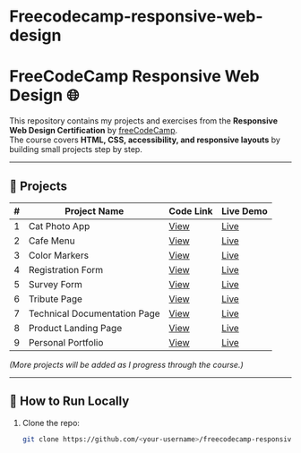 # Freecodecamp-responsive-web-design
# FreeCodeCamp Responsive Web Design 🌐

This repository contains my projects and exercises from the **Responsive Web Design Certification** by [freeCodeCamp](https://www.freecodecamp.org/).  
The course covers **HTML, CSS, accessibility, and responsive layouts** by building small projects step by step.

---

## 📂 Projects

| #  | Project Name          | Code Link | Live Demo |
|----|-----------------------|-----------|-----------|
| 1  | Cat Photo App         | [View](./01-cat-photo-app) | [Live](#) |
| 2  | Cafe Menu             | [View](./02-cafe-menu)    | [Live](#) |
| 3  | Color Markers         | [View](./03-color-markers)| [Live](#) |
| 4  | Registration Form     | [View](./04-registration-form) | [Live](#) |
| 5  | Survey Form           | [View](./05-survey-form)  | [Live](#) |
| 6  | Tribute Page          | [View](./06-tribute-page) | [Live](#) |
| 7  | Technical Documentation Page | [View](./07-tech-doc-page) | [Live](#) |
| 8  | Product Landing Page  | [View](./08-product-landing-page) | [Live](#) |
| 9  | Personal Portfolio    | [View](./09-personal-portfolio) | [Live](#) |

*(More projects will be added as I progress through the course.)*

---

## 🚀 How to Run Locally
1. Clone the repo:
   ```bash
   git clone https://github.com/<your-username>/freecodecamp-responsive-web-design.git
